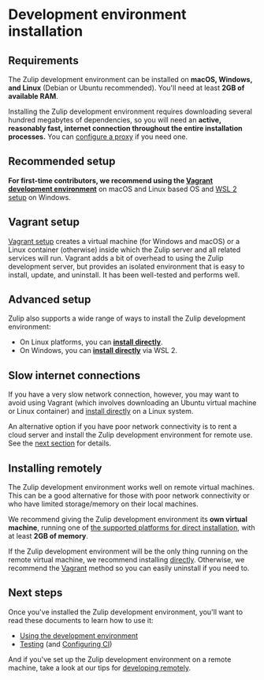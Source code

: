 # Development environment installation

## Requirements

The Zulip development environment can be installed on **macOS,
Windows, and Linux** (Debian or Ubuntu recommended). You'll need at least **2GB
of available RAM**.

Installing the Zulip development environment requires downloading several hundred
megabytes of dependencies, so you will need an **active, reasonably fast,
internet connection throughout the entire installation processes.** You can
[configure a proxy][configure-proxy] if you need one.

## Recommended setup

**For first-time contributors, we recommend using the
[Vagrant development environment][install-vagrant]** on
macOS and Linux based OS and [WSL 2 setup][install-via-wsl] on Windows.

## Vagrant setup

[Vagrant setup][install-vagrant] creates a virtual machine (for Windows and macOS) or a
Linux container (otherwise) inside which the Zulip server and all
related services will run. Vagrant adds a bit of overhead to using the
Zulip development server, but provides an isolated environment that is
easy to install, update, and uninstall. It has been well-tested and
performs well.

## Advanced setup

Zulip also supports a wide range of ways to install the Zulip
development environment:

- On Linux platforms, you can **[install directly][install-direct]**.
- On Windows, you can **[install directly][install-via-wsl]** via WSL 2.

## Slow internet connections

If you have a very slow network connection, however, you may want to
avoid using Vagrant (which involves downloading an Ubuntu virtual
machine or Linux container) and [install directly][install-direct] on
a Linux system.

An alternative option if you have poor network connectivity is to rent
a cloud server and install the Zulip development environment for
remote use. See the [next section][self-install-remote] for details.

## Installing remotely

The Zulip development environment works well on remote virtual
machines. This can be a good alternative for those with poor network
connectivity or who have limited storage/memory on their local
machines.

We recommend giving the Zulip development environment its **own
virtual machine**, running one of
[the supported platforms for direct installation][install-direct],
with at least **2GB of memory**.

If the Zulip development environment will be the only thing running on
the remote virtual machine, we recommend installing
[directly][install-direct]. Otherwise, we recommend the
[Vagrant][install-vagrant] method so you can easily uninstall if you
need to.

## Next steps

Once you've installed the Zulip development environment, you'll want
to read these documents to learn how to use it:

- [Using the development environment][using-dev-env]
- [Testing][testing] (and [Configuring CI][ci])

And if you've set up the Zulip development environment on a remote
machine, take a look at our tips for
[developing remotely][dev-remote].

[dev-remote]: remote.md
[install-direct]: ../development/setup-advanced.html#installing-directly-on-ubuntu-debian-centos-or-fedora
[install-vagrant]: ../development/setup-vagrant.md
[self-install-remote]: #installing-remotely
[self-slow-internet]: #slow-internet-connections
[configure-proxy]: ../development/setup-vagrant.html#specifying-a-proxy
[using-dev-env]: using.md
[testing]: ../testing/testing.md
[ci]: ../git/cloning.html#step-3-configure-continuous-integration-for-your-fork
[install-via-wsl]: ../development/setup-advanced.html#installing-directly-on-windows-10-with-wsl-2
